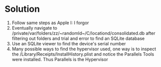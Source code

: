 # Solution

1. Follow same steps as Apple I: I forgor
2. Eventually navigate to /private/var/folders/zz/~randomId~/C/locationd/consolidated.db after filtering out folders and trial and error to find an SQLite database
3. Use an SQLite viewer to find the device's serial number
4. Many possible ways to find the hypervisor used, one way is to inspect the /Library/Receipts/InstallHistory.plist and notice the Parallels Tools were installed. Thus Parallels is the Hypervisor

